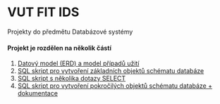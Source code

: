 # VUT FIT IDS

Projekty do předmětu Databázové systémy


#### Projekt je rozdělen na několik částí
1. [Datový model (ERD) a model případů užití](./1/)
2. [SQL skript pro vytvoření základních objektů schématu databáze](./2/)
3. [SQL skript s několika dotazy SELECT](./3/)
4. [SQL skript pro vytvoření pokročilých objektů schématu databáze + dokumentace](./4/)
